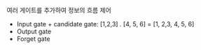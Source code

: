여러 게이트를 추가하여 정보의 흐름 제어

- Input gate + candidate gate: [1,2,3] . [4, 5, 6] = [1, 2,3, 4, 5, 6] 
- Output gate
- Forget gate
